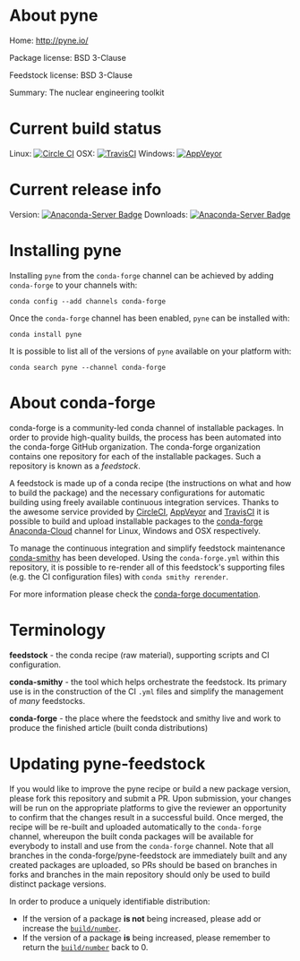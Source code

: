 About pyne
==========

Home: http://pyne.io/

Package license: BSD 3-Clause

Feedstock license: BSD 3-Clause

Summary: The nuclear engineering toolkit



Current build status
====================

Linux: [![Circle CI](https://circleci.com/gh/conda-forge/pyne-feedstock.svg?style=shield)](https://circleci.com/gh/conda-forge/pyne-feedstock)
OSX: [![TravisCI](https://travis-ci.org/conda-forge/pyne-feedstock.svg?branch=master)](https://travis-ci.org/conda-forge/pyne-feedstock)
Windows: [![AppVeyor](https://ci.appveyor.com/api/projects/status/github/conda-forge/pyne-feedstock?svg=True)](https://ci.appveyor.com/project/conda-forge/pyne-feedstock/branch/master)

Current release info
====================
Version: [![Anaconda-Server Badge](https://anaconda.org/conda-forge/pyne/badges/version.svg)](https://anaconda.org/conda-forge/pyne)
Downloads: [![Anaconda-Server Badge](https://anaconda.org/conda-forge/pyne/badges/downloads.svg)](https://anaconda.org/conda-forge/pyne)

Installing pyne
===============

Installing `pyne` from the `conda-forge` channel can be achieved by adding `conda-forge` to your channels with:

```
conda config --add channels conda-forge
```

Once the `conda-forge` channel has been enabled, `pyne` can be installed with:

```
conda install pyne
```

It is possible to list all of the versions of `pyne` available on your platform with:

```
conda search pyne --channel conda-forge
```


About conda-forge
=================

conda-forge is a community-led conda channel of installable packages.
In order to provide high-quality builds, the process has been automated into the
conda-forge GitHub organization. The conda-forge organization contains one repository
for each of the installable packages. Such a repository is known as a *feedstock*.

A feedstock is made up of a conda recipe (the instructions on what and how to build
the package) and the necessary configurations for automatic building using freely
available continuous integration services. Thanks to the awesome service provided by
[CircleCI](https://circleci.com/), [AppVeyor](http://www.appveyor.com/)
and [TravisCI](https://travis-ci.org/) it is possible to build and upload installable
packages to the [conda-forge](https://anaconda.org/conda-forge)
[Anaconda-Cloud](http://docs.anaconda.org/) channel for Linux, Windows and OSX respectively.

To manage the continuous integration and simplify feedstock maintenance
[conda-smithy](http://github.com/conda-forge/conda-smithy) has been developed.
Using the ``conda-forge.yml`` within this repository, it is possible to re-render all of
this feedstock's supporting files (e.g. the CI configuration files) with ``conda smithy rerender``.

For more information please check the [conda-forge documentation](https://conda-forge.org/docs/).

Terminology
===========

**feedstock** - the conda recipe (raw material), supporting scripts and CI configuration.

**conda-smithy** - the tool which helps orchestrate the feedstock.
                   Its primary use is in the construction of the CI ``.yml`` files
                   and simplify the management of *many* feedstocks.

**conda-forge** - the place where the feedstock and smithy live and work to
                  produce the finished article (built conda distributions)


Updating pyne-feedstock
=======================

If you would like to improve the pyne recipe or build a new
package version, please fork this repository and submit a PR. Upon submission,
your changes will be run on the appropriate platforms to give the reviewer an
opportunity to confirm that the changes result in a successful build. Once
merged, the recipe will be re-built and uploaded automatically to the
`conda-forge` channel, whereupon the built conda packages will be available for
everybody to install and use from the `conda-forge` channel.
Note that all branches in the conda-forge/pyne-feedstock are
immediately built and any created packages are uploaded, so PRs should be based
on branches in forks and branches in the main repository should only be used to
build distinct package versions.

In order to produce a uniquely identifiable distribution:
 * If the version of a package **is not** being increased, please add or increase
   the [``build/number``](http://conda.pydata.org/docs/building/meta-yaml.html#build-number-and-string).
 * If the version of a package **is** being increased, please remember to return
   the [``build/number``](http://conda.pydata.org/docs/building/meta-yaml.html#build-number-and-string)
   back to 0.